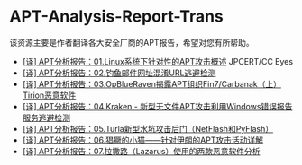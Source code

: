 # APT-Analysis-Report-Trans
该资源主要是作者翻译各大安全厂商的APT报告，希望对您有所帮助。


- [[译] APT分析报告：01.Linux系统下针对性的APT攻击概述](https://blog.csdn.net/Eastmount/article/details/108557401)
JPCERT/CC Eyes
- [[译] APT分析报告：02.钓鱼邮件网址混淆URL逃避检测](https://blog.csdn.net/Eastmount/article/details/108728139)
- [[译] APT分析报告：03.OpBlueRaven揭露APT组织Fin7/Carbanak（上）Tirion恶意软件](https://blog.csdn.net/Eastmount/article/details/108619593)
- [[译] APT分析报告：04.Kraken - 新型无文件APT攻击利用Windows错误报告服务逃避检测](https://blog.csdn.net/Eastmount/article/details/108967251)
- [[译] APT分析报告：05.Turla新型水坑攻击后门（NetFlash和PyFlash）](https://blog.csdn.net/Eastmount/article/details/109248019)
- [[译] APT分析报告：06.猖獗的小猫——针对伊朗的APT攻击活动详解](https://blog.csdn.net/Eastmount/article/details/108924104)
- [[译] APT分析报告：07.拉撒路（Lazarus）使用的两款恶意软件分析](https://blog.csdn.net/Eastmount/article/details/108924076)
